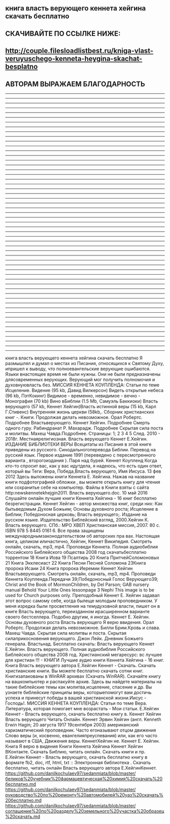 книга власть верующего кеннета хейгина скачать бесплатно
--------------------------------------------------
СКАЧИВАЙТЕ ПО ССЫЛКЕ НИЖЕ:
--------------------------------------------------
http://couple.filesloadlistbest.ru/kniga-vlast-veruyuschego-kenneta-heygina-skachat-besplatno
--------------------------------------------------
АВТОРАМ ВЫРАЖАЕМ БЛАГОДАРНОСТЬ
--------------------------------------------------
--------------------------------------------------
--------------------------------------------------
--------------------------------------------------
--------------------------------------------------
--------------------------------------------------
--------------------------------------------------
--------------------------------------------------
--------------------------------------------------
--------------------------------------------------
--------------------------------------------------
--------------------------------------------------
--------------------------------------------------
--------------------------------------------------
--------------------------------------------------
--------------------------------------------------
--------------------------------------------------
--------------------------------------------------
--------------------------------------------------
--------------------------------------------------
--------------------------------------------------
--------------------------------------------------
--------------------------------------------------
--------------------------------------------------
--------------------------------------------------
--------------------------------------------------
--------------------------------------------------
--------------------------------------------------
--------------------------------------------------
--------------------------------------------------
--------------------------------------------------
--------------------------------------------------
--------------------------------------------------
--------------------------------------------------
--------------------------------------------------
--------------------------------------------------
--------------------------------------------------
--------------------------------------------------
--------------------------------------------------
--------------------------------------------------
--------------------------------------------------
--------------------------------------------------
--------------------------------------------------
--------------------------------------------------
--------------------------------------------------
--------------------------------------------------
--------------------------------------------------
--------------------------------------------------
--------------------------------------------------
--------------------------------------------------
--------------------------------------------------
--------------------------------------------------
--------------------------------------------------
--------------------------------------------------
--------------------------------------------------
--------------------------------------------------
книга власть верующего кеннета хейгина скачать бесплатно Я размышлял и думал о местах из Писания, относящихся к Святому Духу, ипришел к выводу, что полноевангельские верующие ошибаются. Языки внастоящее время не были нужны. Они не были предназначены длясовременных верующих. Верующий мог получить полномочия и духовнуювласть без. МИССИЯ КЕННЕТА КОУПЛЕНДА: Статьи по теме Исцеление. Видение (95 kb, Давид Вилкерсон) Видеть открытые небеса (96 kb, ПэтКокинг) Видимое - временно, невидимое - вечно - Монография (70 kb) Вино вБиблии (1.5 Mb, Самуэль Баккиоки) Власть верующего (57 kb, Кеннет Хейгин)Власть истинной веры (15 kb, Карл Г.Стивенс) Внутренняя жизнь церкви (58kb,. Сборник христианских книг -. Книги. Продолжая делать невозможное. Орал Робертс. Подробнее  Властьверующего. Кеннет Хейгин. Подробнее  Смерть одного гуру. Рабиндранат Р. Махарадж. Подробнее  Скрытая сила поста и молитвы. Махеш Чавда.Подробнее. Страницы: 1; 2  3  4  5  След. 2010 - 2018г. Местнаярелигиозная. Власть верующего Кеннет Е.Хейгин. ИЗДАНИЕ БИБЛИОТЕКИ ВЕРЫ Всецитаты из Писания в этой книге приведены из русского. Синодальногоперевода Библии. Перевод на русский язык. Первое издание 1991 (переведено с пересмотренного варианта , второгоиздания ). Паря над бурей. Кеннет Коупленд Когда кто-то спросит вас, как у вас идутдела, я надеюсь, что есть один ответ, который вы Теги: Вера, Победа,Власть верующего, Имя Иисуса. 13 фев 2012  Здесь выложены книги Кеннета Е. Хейгина. Нажав на название книги подфотографией обложки , вы можете открыть книгу для чтения или сохранитье себе на компьютер. Файлы в  Книги взяты с сайта http:newskennetekhejgin2011.  Власть верующего.doc. 10 май 2016  Слушайте онлайн лучшие книги Кеннета Хейгина - 16 книг бесплатно безрегистрации.  Кеннет Хейгин - автор множества книг, среди них: Как бытьведомым Духом Божьим; Основы духовного роста; Исцеление в Библии; Победоносная церковь; Власть верующего;. Издание на русском языке. Издательство Библейский взгляд, 2000.Хейгин К. Власть верующего.  СПб.: МРО ХВЕП Христианская миссия,.2007.  80 с. ISBN 978 5 8445 0161 6. Все права защищены международнымзаконодательством об авторских пра вах. Настоящая книга, целиком иличастично,
Хейгин, Кеннет  Википедия. Смотреть онлайн, скачать, mp3, mp4. Проповеди Кеннета. Полная аудиобиблия Российского Библейского общества 2008 год скачатьбесплатно торрентом   18 Книга Иова 19 Псалтирь 20 Книга ПритчейСоломоновых 21 Книга Экклесиаст 22 Книга Песни Песней Соломона 23Книга пророка Исаии 24 Книга пророка Иеремии  Кеннет Хейгин Властьверующего. Смотреть онлайн, скачать, mp3, mp4. Проповеди Кеннета Коупленда.Передачи 39;Победоносный Голос Верующего39;  Christ and the Book of MormonChildren, by Del Parson; GAB nursery manual Behold Your Little Ones lessonpage 3 Nephi This image is to be used for Church purposes only. Преподобный Кеннет Е. Хейгин задавал этот вопрос самому себе, когда былеще молодым проповедником. У меня изредка были просветления на темудуховной власти,  пишет он в книге Власть верующего, переизданном ирасширенном варианте своего бестселлера.  Подобно другим, я иногда. Кеннет Е. Хейгин. Основы духовного роста  Власть верующего  Я верю ввидения. Орал Робертс. Продолжая делать невозможное. Билли Брим.Кровь и слава. Махеш Чавда. Скрытая сила молитвы и поста. Скрытая силаприкосновения верующего. Джон Лейк. Дневник Божьего генерала. Властьнад. Бесплатно скачать: Власть верующего Кеннет Е.Хейгин. Власть верующего. Полная аудиобиблия Российского Библейского общества 2008 год. Христианский мегаресурс: вс лучшее для христиан !!! - КНИГИ
Лучшие аудио книги Кеннета Хейгина - 16 книг. Книга Власть верующего автора Е.Хейгин Кеннет - Скачать. Скачать христианские книги. Вы можете бесплатно скачать сотни книг. Книгизапакованы в WinRAR архивах (Скачать WinRAR). Скачайте книгу на вашкомпьютер и распакуйте архив. Здесь вы найдете материалы на такие библейские темы как молитва,исцеление, спасение и др. Вы узнаете библейские принципы веры, которыепомогут вам достичь успеха и принесут победы в вашей христианской жизни.Иисус - Господь!. МИССИЯ КЕННЕТА КОУПЛЕНДА: Статьи по теме Вера. Литература, которая помогает мне возрастать - Мои статьи. Е.Хейгин Кеннет - Власть верующего, скачать бесплатно книгу в. Кеннет Хейгин Власть верующего  Читать Онлайн. Кеннет Эрвин Хейгин (англ. Kenneth Erwin Hagin; 20 августа 1917  19сентября 2003)  американский харизматический проповедник. Часто егоназывают отцом движения Слово веры (и, косвенно, евангелияпреуспевания) или, как его часто называют в США, Движения веры. КеннетХейгин не. Кеннет Е. Хейгин. Книга Я верю в видения
Книги Кеннета Хейгина  Кеннет Хейгин  ВКонтакте. Скачать Библию, читать онлайн. Скачать книги и пр. Е.Хейгин Кеннет - Власть верующего, скачать бесплатно книгу в формате fb2, doc, rtf, html, txt :: Электронная библиотека . Скачать бесплатно, читать онлайн Власть верующего автора Е.ХейгинКеннет.
https://github.com/danilkochulaev97/sedanmiata/blob/master/беликов%20учебник%20фармацевтическая%20химия%20скачать%20бесплатно.md
https://github.com/danilkochulaev97/sedanmiata/blob/master/руководство%20по%20ремонту%20автомобилей%20уаз%20скачать%20бесплатно.md
https://github.com/danilkochulaev97/sedanmiata/blob/master/соглашение%20по%20разделу%20земельного%20участка%20образец%20скачать.md